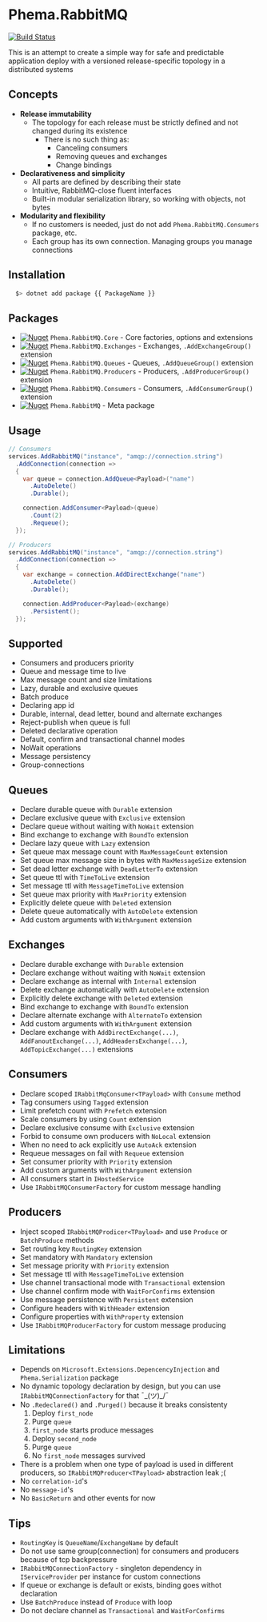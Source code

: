 # Phema.RabbitMQ

[![Build Status](https://cloud.drone.io/api/badges/phema-team/Phema.RabbitMQ/status.svg)](https://cloud.drone.io/phema-team/Phema.RabbitMQ)

This is an attempt to create a simple way for safe and predictable application deploy with a versioned release-specific topology in a distributed systems

## Concepts

- **Release immutability**
  - The topology for each release must be strictly defined and not changed during its existence
    - There is no such thing as:
      - Canceling consumers
      - Removing queues and exchanges
      - Change bindings
- **Declarativeness and simplicity**
  - All parts are defined by describing their state
  - Intuitive, RabbitMQ-close fluent interfaces
  - Built-in modular serialization library, so working with objects, not bytes
- **Modularity and flexibility**
  - If no customers is needed, just do not add `Phema.RabbitMQ.Consumers` package, etc.
  - Each group has its own connection. Managing groups you manage connections

## Installation

```bash
  $> dotnet add package {{ PackageName }}
```

## Packages

- [![Nuget](https://img.shields.io/nuget/v/Phema.RabbitMQ.Core.svg)](https://www.nuget.org/packages/Phema.RabbitMQ.Core) `Phema.RabbitMQ.Core` - Core factories, options and extensions
- [![Nuget](https://img.shields.io/nuget/v/Phema.RabbitMQ.Exchanges.svg)](https://www.nuget.org/packages/Phema.RabbitMQ.Exchanges) `Phema.RabbitMQ.Exchanges` - Exchanges, `.AddExchangeGroup()` extension
- [![Nuget](https://img.shields.io/nuget/v/Phema.RabbitMQ.Queues.svg)](https://www.nuget.org/packages/Phema.RabbitMQ.Queues) `Phema.RabbitMQ.Queues` - Queues, `.AddQueueGroup()` extension
- [![Nuget](https://img.shields.io/nuget/v/Phema.RabbitMQ.Producers.svg)](https://www.nuget.org/packages/Phema.RabbitMQ.Producers) `Phema.RabbitMQ.Producers` - Producers, `.AddProducerGroup()` extension
- [![Nuget](https://img.shields.io/nuget/v/Phema.RabbitMQ.Consumers.svg)](https://www.nuget.org/packages/Phema.RabbitMQ.Consumers) `Phema.RabbitMQ.Consumers` - Consumers, `.AddConsumerGroup()` extension
- [![Nuget](https://img.shields.io/nuget/v/Phema.RabbitMQ.svg)](https://www.nuget.org/packages/Phema.RabbitMQ) `Phema.RabbitMQ` - Meta package

## Usage

```csharp
// Consumers
services.AddRabbitMQ("instance", "amqp://connection.string")
  .AddConnection(connection =>
  {
    var queue = connection.AddQueue<Payload>("name")
      .AutoDelete()
      .Durable();

    connection.AddConsumer<Payload>(queue)
      .Count(2)
      .Requeue();
  });
```

```csharp
// Producers
services.AddRabbitMQ("instance", "amqp://connection.string")
  .AddConnection(connection =>
  {
    var exchange = connection.AddDirectExchange("name")
      .AutoDelete()
      .Durable();

    connection.AddProducer<Payload>(exchange)
      .Persistent();
  });
```

## Supported

- Consumers and producers priority
- Queue and message time to live
- Max message count and size limitations
- Lazy, durable and exclusive queues
- Batch produce
- Declaring app id
- Durable, internal, dead letter, bound and alternate exchanges
- Reject-publish when queue is full
- Deleted declarative operation
- Default, confirm and transactional channel modes
- NoWait operations
- Message persistency
- Group-connections

## Queues

- Declare durable queue with `Durable` extension
- Declare exclusive queue with `Exclusive` extension
- Declare queue without waiting with `NoWait` extension
- Bind exchange to exchange with `BoundTo` extension
- Declare lazy queue with `Lazy` extension
- Set queue max message count with `MaxMessageCount` extension
- Set queue max message size in bytes with `MaxMessageSize` extension
- Set dead letter exchange with `DeadLetterTo` extension
- Set queue ttl with `TimeToLive` extension
- Set message ttl with `MessageTimeToLive` extension
- Set queue max priority with `MaxPriority` extension
- Explicitly delete queue with `Deleted` extension
- Delete queue automatically with `AutoDelete` extension
- Add custom arguments with `WithArgument` extension
  
## Exchanges

- Declare durable exchange with `Durable` extension
- Declare exchange without waiting with `NoWait` extension
- Declare exchange as internal with `Internal` extension
- Delete exchange automatically with `AutoDelete` extension
- Explicitly delete exchange with `Deleted` extension
- Bind exchange to exchange with `BoundTo` extension
- Declare alternate exchange with `AlternateTo` extension
- Add custom arguments with `WithArgument` extension
- Declare exchange with `AddDirectExchange(...)`, `AddFanoutExchange(...)`, `AddHeadersExchange(...)`, `AddTopicExchange(...)` extensions

## Consumers

- Declare scoped `IRabbitMqConsumer<TPayload>` with `Consume` method
- Tag consumers using `Tagged` extension
- Limit prefetch count with `Prefetch` extension
- Scale consumers by using `Count` extension
- Declare exclusive consume with `Exclusive` extension
- Forbid to consume own producers with `NoLocal` extension
- When no need to ack explicitly use `AutoAck` extension
- Requeue messages on fail with `Requeue` extension
- Set consumer priority with `Priority` extension
- Add custom arguments with `WithArgument` extension
- All consumers start in `IHostedService`
- Use `IRabbitMQConsumerFactory` for custom message handling

## Producers

- Inject scoped `IRabbitMQProdicer<TPayload>` and use `Produce` or `BatchProduce` methods
- Set routing key `RoutingKey` extension
- Set mandatory with `Mandatory` extension
- Set message priority with `Priority` extension
- Set message ttl with `MessageTimeToLive` extension
- Use channel transactional mode with `Transactional` extension
- Use channel confirm mode with `WaitForConfirms` extension
- Use message persistence with `Persistent` extension
- Configure headers with `WithHeader` extension
- Configure properties with `WithProperty` extension
- Use `IRabbitMQProducerFactory` for custom message producing

## Limitations

- Depends on `Microsoft.Extensions.DepencencyInjection` and `Phema.Serialization` package
- No dynamic topology declaration by design, but you can use `IRabbitMQConnectionFactory` for that ¯\_(ツ)_/¯
- No `.Redeclared()` and `.Purged()` because it breaks consistenty
  1. Deploy `first_node`
  2. Purge `queue`
  3. `first_node` starts produce messages
  4. Deploy `second_node`
  5. Purge `queue`
  6. No `first_node` messages survived
- There is a problem when one type of payload is used in different producers, so `IRabbitMQProducer<TPayload>` abstraction leak ;(
- No `correlation-id`'s
- No `message-id`'s
- No `BasicReturn` and other events for now

## Tips

- `RoutingKey` is `QueueName`/`ExchangeName` by default
- Do not use same group(connection) for consumers and producers because of tcp backpressure
- `IRabbitMQConnectionFactory` - singleton dependency in `IServiceProvider` per instance for custom connections
- If queue or exchange is default or exists, binding goes withot declaration
- Use `BatchProduce` instead of `Produce` with loop
- Do not declare channel as `Transactional` and `WaitForConfirms`
